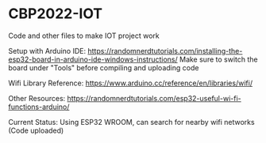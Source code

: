# CBP2022-IOT
Code and other files to make IOT project work

Setup with Arduino IDE:
https://randomnerdtutorials.com/installing-the-esp32-board-in-arduino-ide-windows-instructions/
Make sure to switch the board under "Tools" before compiling and uploading code

Wifi Library Reference:
https://www.arduino.cc/reference/en/libraries/wifi/

Other Resources:
https://randomnerdtutorials.com/esp32-useful-wi-fi-functions-arduino/

Current Status: Using ESP32 WROOM, can search for nearby wifi networks (Code uploaded)
